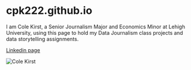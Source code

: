 # cpk222.github.io

I am Cole Kirst, a Senior Journalism Major and Economics Minor at Lehigh University, using this page to hold my Data Journalism class projects and data storytelling assignments. 

[Linkedin page](https://www.linkedin.com/in/cole-kirst-46617a1a7/)

![Cole Kirst](https://www.google.com/url?sa=i&url=https%3A%2F%2Flehighsports.com%2Fsports%2Fmens-lacrosse%2Froster%2Fcole-kirst%2F15881&psig=AOvVaw10NQIDBq7yTVfBqPtuk9cS&ust=1632279715044000&source=images&cd=vfe&ved=0CAsQjRxqFwoTCOCMiPeJj_MCFQAAAAAdAAAAABAD)

